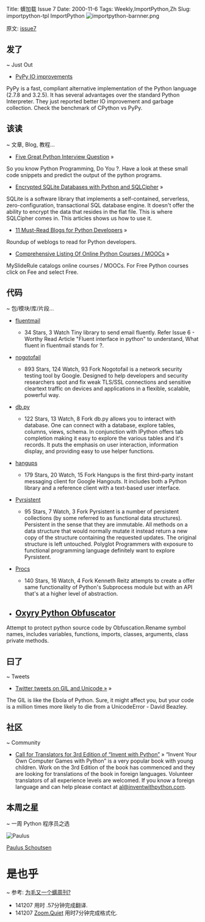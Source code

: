 Title: 蠎加载 Issue 7
Date: 2000-11-6
Tags: Weekly,ImportPython,Zh 
Slug: importpython-tpl
ImportPython
![importpython-barnner.png](http://zoomq.qiniudn.com/ZQCollection/snap/importpython-barnner.png?imageView2/2/h/80)


原文: [issue7](http://importpython.com/static/files/issue7.html)


## 发了
~ Just Out

- [PyPy IO improvements](http://morepypy.blogspot.in/2014/11/pypy-io-improvements.html)

PyPy is a fast, compliant alternative implementation of the Python language (2.7.8 and 3.2.5). It has several advantages over the standard Python Interpreter. They just reported better IO improvement and garbage collection. Check the benchmark of CPython vs PyPy.

## 该读
~ 文章, Blog, 教程...

- [Five Great Python Interview Question](http://www.toptal.com/python/interview-questions) »

So you know Python Programming, Do You ?. Have a look at these small code snippets and predict the output of the python programs.

- [Encrypted SQLite Databases with Python and SQLCipher](http://charlesleifer.com/blog/encrypted-sqlite-databases-with-python-and-sqlcipher/) »

SQLite is a software library that implements a self-contained, serverless, zero-configuration, transactional SQL database engine. It doesn't offer the ability to encrypt the data that resides in the flat file. This is where SQLCipher comes in. This articles shows us how to use it.

- [11 Must-Read Blogs for Python Developers](http://codecondo.com/blogs-for-python-developers/) »

Roundup of weblogs to read for Python developers.

- [Comprehensive Listing Of Online Python Courses / MOOCs](https://www.mysliderule.com/search?term=python) »

MySlideRule catalogs online courses / MOOCs. For Free Python courses click on Fee and select Free. 

## 代码
~ 包/模块/库/片段...

- [fluentmail](https://github.com/alexandrevicenzi/fluentmail)
    - 34 Stars, 3 Watch
Tiny library to send email fluently. Refer Issue 6 - Worthy Read Article "Fluent interface in python" to understand, What fluent in fluentmail stands for ?.

- [nogotofail](https://github.com/google/nogotofail)
    - 893 Stars, 124 Watch, 93 Fork
Nogotofail is a network security testing tool by Google. Designed to help developers and security researchers spot and fix weak TLS/SSL connections and sensitive cleartext traffic on devices and applications in a flexible, scalable, powerful way.

- [db.py](https://github.com/yhat/db.py)
    - 122 Stars, 13 Watch, 8 Fork
db.py allows you to interact with database. One can connect with a database, explore tables, columns, views, schema. In conjunction with IPython offers tab completion making it easy to explore the various tables and it's records. It puts the emphasis on user interaction, information display, and providing easy to use helper functions.

- [hangups](https://github.com/tdryer/hangups)
    - 179 Stars, 20 Watch, 15 Fork
Hangups is the first third-party instant messaging client for Google Hangouts. It includes both a Python library and a reference client with a text-based user interface.

- [Pyrsistent](https://github.com/tobgu/pyrsistent)
    - 95 Stars, 7 Watch, 3 Fork
Pyrsistent is a number of persistent collections (by some referred to as functional data structures). Persistent in the sense that they are immutable. All methods on a data structure that would normally mutate it instead return a new copy of the structure containing the requested updates. The original structure is left untouched. Polyglot Programmers with exposure to functional programming language definitely want to explore Pyrsistent.

- [Procs](https://github.com/kennethreitz/procs)
    - 140 Stars, 16 Watch, 4 Fork
Kenneth Reitz attempts to create a offer same functionality of Python's Subprocess module but with an API that's at a higher level of abstraction.

- [Oxyry Python Obfuscator](http://pyob.oxyry.com/) 
    -
Attempt to protect python source code by Obfuscation.Rename symbol names, includes variables, functions, imports, classes, arguments, class private methods. 

## 曰了
~ Tweets

- [Twitter tweets on GIL and Unicode »](https://twitter.com/dabeaz/status/529606665986142209) »

The GIL is like the Ebola of Python. Sure, it might affect you, but your code is a million times more likely to die from a UnicodeError - David Beazley.

## 社区
~ Community

- [Call for Translators for 3rd Edition of “Invent with Python”](http://inventwithpython.com/blog/2014/11/03/call-for-translators-for-3rd-edition-of-invent-with-python/) »
“Invent Your Own Computer Games with Python” is a very popular book with young children. Work on the 3rd Edition of the book has commenced and they are looking for translations of the book in foreign languages. Volunteer translators of all experience levels are welcomed. If you know a foreign language and can help please contact at al@inventwithpython.com. 

## 本周之星
~ 一周 Python 程序员之选

![Paulus](https://avatars2.githubusercontent.com/u/1444314?v=2&s=100)

[Paulus Schoutsen](https://github.com/balloob)

# 是也乎
~ 参考: [为毛又一个蠎周刊?](importpython-why)


- 141207 用时 .57分钟完成翻译.
- 141207 [Zoom.Quiet](http://zoomquiet.io) 用时7分钟完成格式化.
